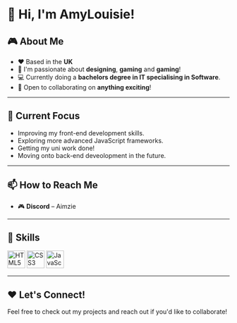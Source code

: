 # 👋 Hi, I'm AmyLouisie!

## 🎮 About Me
- ❤️ Based in the **UK**
- 🌸 I'm passionate about **designing**, **gaming** and **gaming**! 
- 💻 Currently doing a **bachelors degree in IT specialising in Software**.  
- 🤝 Open to collaborating on **anything exciting**!  

---

## 🚀 Current Focus
- Improving my front-end development skills.  
- Exploring more advanced JavaScript frameworks.
- Getting my uni work done!
- Moving onto back-end deveolopment in the future.

---

## 📫 How to Reach Me  
- 🎮 **Discord** – Aimzie

---

## 🌟 Skills
<p>
  <img src="https://cdn.jsdelivr.net/gh/devicons/devicon/icons/html5/html5-original.svg" width="40" height="40" alt="HTML5" />
  <img src="https://cdn.jsdelivr.net/gh/devicons/devicon/icons/css3/css3-original.svg" width="40" height="40" alt="CSS3" />
  <img src="https://cdn.jsdelivr.net/gh/devicons/devicon/icons/javascript/javascript-original.svg" width="40" height="40" alt="JavaScript" />
</p>

---

## ❤️ Let's Connect!
Feel free to check out my projects and reach out if you'd like to collaborate!  
